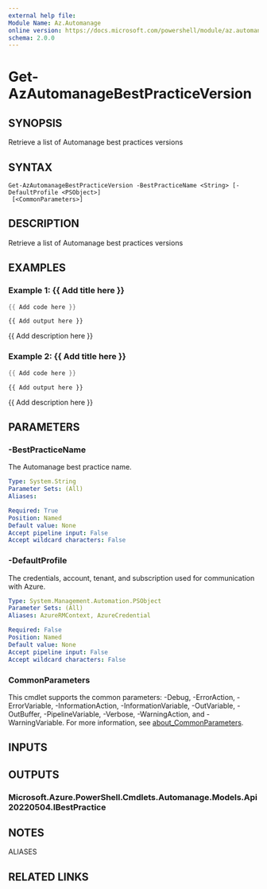 ```yaml
---
external help file:
Module Name: Az.Automanage
online version: https://docs.microsoft.com/powershell/module/az.automanage/get-azautomanagebestpracticeversion
schema: 2.0.0
---
```


# Get-AzAutomanageBestPracticeVersion

## SYNOPSIS
Retrieve a list of Automanage best practices versions

## SYNTAX

```
Get-AzAutomanageBestPracticeVersion -BestPracticeName <String> [-DefaultProfile <PSObject>]
 [<CommonParameters>]
```

## DESCRIPTION
Retrieve a list of Automanage best practices versions

## EXAMPLES

### Example 1: {{ Add title here }}
```powershell
{{ Add code here }}
```

```output
{{ Add output here }}
```

{{ Add description here }}

### Example 2: {{ Add title here }}
```powershell
{{ Add code here }}
```

```output
{{ Add output here }}
```

{{ Add description here }}

## PARAMETERS

### -BestPracticeName
The Automanage best practice name.

```yaml
Type: System.String
Parameter Sets: (All)
Aliases:

Required: True
Position: Named
Default value: None
Accept pipeline input: False
Accept wildcard characters: False
```

### -DefaultProfile
The credentials, account, tenant, and subscription used for communication with Azure.

```yaml
Type: System.Management.Automation.PSObject
Parameter Sets: (All)
Aliases: AzureRMContext, AzureCredential

Required: False
Position: Named
Default value: None
Accept pipeline input: False
Accept wildcard characters: False
```

### CommonParameters
This cmdlet supports the common parameters: -Debug, -ErrorAction, -ErrorVariable, -InformationAction, -InformationVariable, -OutVariable, -OutBuffer, -PipelineVariable, -Verbose, -WarningAction, and -WarningVariable. For more information, see [about_CommonParameters](http://go.microsoft.com/fwlink/?LinkID=113216).

## INPUTS

## OUTPUTS

### Microsoft.Azure.PowerShell.Cmdlets.Automanage.Models.Api20220504.IBestPractice

## NOTES

ALIASES

## RELATED LINKS

